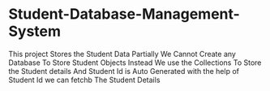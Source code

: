 # Student-Database-Management-System
This project Stores the Student Data Partially We Cannot Create any Database To Store Student Objects Instead We use the Collections To Store the Student details And Student Id is Auto Generated with the help of Student Id we can fetchb The Student Details

